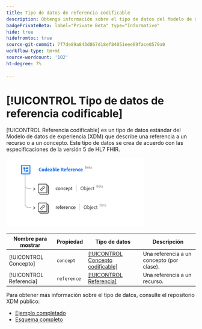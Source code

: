 ```yaml
---
title: Tipo de datos de referencia codificable
description: Obtenga información sobre el tipo de datos del Modelo de datos de experiencia de referencia codificable (XDM).
badgePrivateBeta: label="Private Beta" type="Informative"
hide: true
hidefromtoc: true
source-git-commit: 7f7de89a843d867d18ef84051eee69face0570a0
workflow-type: tm+mt
source-wordcount: '102'
ht-degree: 7%

---
```


# [!UICONTROL Tipo de datos de referencia codificable]

[!UICONTROL Referencia codificable] es un tipo de datos estándar del Modelo de datos de experiencia (XDM) que describe una referencia a un recurso o a un concepto. Este tipo de datos se crea de acuerdo con las especificaciones de la versión 5 de HL7 FHIR.

![Estructura de tipo de datos de referencia codificable](../../images/data-types/healthcare/codeable-reference.png)

| Nombre para mostrar | Propiedad | Tipo de datos | Descripción |
| --- | --- | --- | --- |
| [!UICONTROL Concepto] | `concept` | [[!UICONTROL Concepto codificable]](../healthcare/codeable-concept.md) | Una referencia a un concepto (por clase). |
| [!UICONTROL Referencia] | `reference` | [[!UICONTROL Referencia]](../healthcare/reference.md) | Una referencia a un recurso. |

Para obtener más información sobre el tipo de datos, consulte el repositorio XDM público:

* [Ejemplo completado](https://github.com/adobe/xdm/blob/master/extensions/industry/healthcare/fhir/datatypes/codeablereference.example.1.json)
* [Esquema completo](https://github.com/adobe/xdm/blob/master/extensions/industry/healthcare/fhir/datatypes/codeablereference.schema.json)

